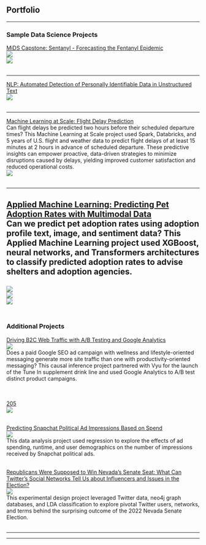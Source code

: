 ## Portfolio

---

### Sample Data Science Projects 

[MiDS Capstone: Sentanyl - Forecasting the Fentanyl Epidemic](https://groups.ischool.berkeley.edu/Sentanyl/#)
<br>
<img src="images/sentanyl_dashboard_image.png?raw=true"/>
<br>
<img src="images/sentanyl_features.png?raw=true"/>
<br><br>

---
[NLP: Automated Detection of Personally Identifiable Data in Unstructured Text](/pdf/sample_presentation.pdf)
<br>
<img src="images/dummy_thumbnail.jpg?raw=true"/>
<br><br>

---
[Machine Learning at Scale: Flight Delay Prediction](/flight_delay_prediction)
<br>Can flight delays be predicted two hours before their scheduled departure times? This Machine Learning at Scale project used Spark, Databricks, and 5 years of U.S. flight and weather data to predict flight delays of at least 15 minutes at 2 hours in advance of scheduled departure. These predictive insights can empower proactive, data-driven strategies to minimize disruptions caused by delays, yielding improved customer satisfaction and reduced operational costs.
<br>
<img src="images/dummy_thumbnail.jpg?raw=true"/>
<br><br>

---
[Applied Machine Learning: Predicting Pet Adoption Rates with Multimodal Data](/pdf/207_final_presentation.pdf)
<br>Can we predict pet adoption rates using adoption profile text, image, and sentiment data? This Applied Machine Learning project used XGBoost, neural networks, and Transformers architectures to classify predicted adoption rates to advise shelters and adoption agencies.   
<br>
<img src="images/207_pipeline.png?raw=true"/>
<br>
<img src="images/207_xgb.png?raw=true"/>
<br>
<img src="images/207_nn_architecture.png?raw=true"/>
<br><br>
---

### Additional Projects

[Driving B2C Web Traffic with A/B Testing and Google Analytics](/pdf/241_sip_the_difference_fp.pdf)
<br>
<img src="images/207_xgb.png?raw=true"/>
<br>
Does a paid Google SEO ad campaign with wellness and lifestyle-oriented messaging generate more
site traffic than one with productivity-oriented messaging? This causal inference project partnered
with Vyu for the launch of the Tune In supplement drink line and used Google Analytics to A/B test
distinct product campaigns.  
<br><br>

[205](http://example.com/)
<br>
<img src="images/207_xgb.png?raw=true"/>
<br><br>

[Predicting Snapchat Political Ad Impressions Based on Spend](/pdf/snapchat-political-ad-spend.pdf)
<br>
<img src="images/207_xgb.png?raw=true"/>
<br>
This data analysis project used regression to explore the effects of ad spending, runtime, and user demographics on the number of impressions received by Snapchat political ads.
<br><br>

[Republicans Were Supposed to Win Nevada’s Senate Seat: What Can Twitter’s Social Networks Tell Us about Influencers and Issues in the Election?](/pdf/201_nv_election_twitter.pdf)
<br>
<img src="images/207_xgb.png?raw=true"/>
<br>
This experimental design project leveraged Twitter data, neo4j graph databases, and LDA classification to explore pivotal Twitter users, networks, and terms behind the surprising outcome of the 2022 Nevada Senate Election.
<br><br>

---




---
<!-- Remove above link if you don't want to attibute -->

